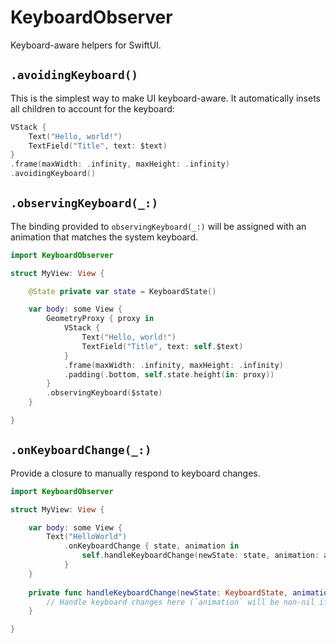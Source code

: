 # KeyboardObserver

Keyboard-aware helpers for SwiftUI.

## `.avoidingKeyboard()`

This is the simplest way to make UI keyboard-aware. It automatically insets all children to account for the keyboard:

```swift
VStack {
    Text("Hello, world!")
    TextField("Title", text: $text)
}
.frame(maxWidth: .infinity, maxHeight: .infinity)
.avoidingKeyboard()
```

## `.observingKeyboard(_:)`

The binding provided to `observingKeyboard(_:)` will be assigned with an animation that matches the system keyboard.

```swift
import KeyboardObserver

struct MyView: View {

    @State private var state = KeyboardState()

    var body: some View {
        GeometryProxy { proxy in
            VStack {
                Text("Hello, world!")
                TextField("Title", text: self.$text)
            }
            .frame(maxWidth: .infinity, maxHeight: .infinity)
            .padding(.bottom, self.state.height(in: proxy))
        }
        .observingKeyboard($state)
    }

}
```

## `.onKeyboardChange(_:)`

Provide a closure to manually respond to keyboard changes.

```swift
import KeyboardObserver

struct MyView: View {

    var body: some View {
        Text("HelloWorld")
            .onKeyboardChange { state, animation in
                self.handleKeyboardChange(newState: state, animation: animation)
            }
    }
    
    private func handleKeyboardChange(newState: KeyboardState, animation: Animation?) {
        // Handle keyboard changes here (`animation` will be non-nil if the keyboard change is animated)
    }

}
```
